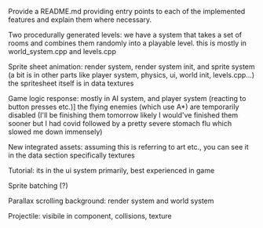 Provide a README.md providing entry points to each of the implemented features and
explain them where necessary.

Two procedurally generated levels:
	we have a system that takes a set of rooms and combines them randomly into a playable level.
	this is mostly in world_system.cpp and levels.cpp
	
Sprite sheet animation: 
	render system, render system init, and sprite system (a bit is in other parts like player system, physics, ui, world init, levels.cpp...)
	the spritesheet itself is in data textures
	
Game logic response:
	mostly in AI system, and player system (reacting to button presses etc.)]
	the flying enemies (which use A*) are temporarily disabled (I'll be finishing them tomorrow likely
	I would've finished them sooner but I had covid followed by a pretty severe stomach flu which slowed me down immensely)
	
New integrated assets:
	assuming this is referring to art etc., you can see it in the data section specifically textures
	
Tutorial:
	its in the ui system primarily, best experienced in game
	
Sprite batching
	(?)
	
Parallax scrolling background:
	render system and world system
	
Projectile:
	visibile in component, collisions, texture
